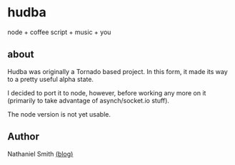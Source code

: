 hudba
=====

node + coffee script + music + you

about
-----
Hudba was originally a Tornado based project. In this form, it made its way to a pretty useful alpha state.

I decided to port it to node, however, before working any more on it (primarily to take advantage of asynch/socket.io stuff).

The node version is not yet usable.


Author
------
Nathaniel Smith [(blog)](http://chiptheglasses.com "blog")
